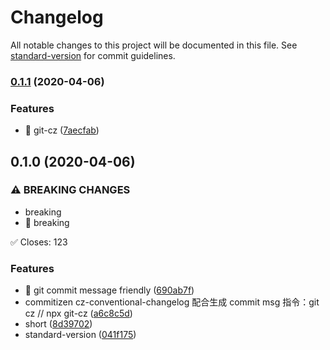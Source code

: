 # Changelog

All notable changes to this project will be documented in this file. See [standard-version](https://github.com/conventional-changelog/standard-version) for commit guidelines.

### [0.1.1](https://github.com/Tracy-Chang/hexo/compare/v0.1.0...v0.1.1) (2020-04-06)


### Features

* 🎸 git-cz ([7aecfab](https://github.com/Tracy-Chang/hexo/commit/7aecfab7ee22219ee2ab9a5c79a36d96f94f5e88))

## 0.1.0 (2020-04-06)


### ⚠ BREAKING CHANGES

* breaking
* 🧨 breaking

✅ Closes: 123

### Features

* 🎸 git commit message friendly ([690ab7f](https://github.com/Tracy-Chang/hexo/commit/690ab7f050bc245117eac57db1ee9925cab07f17))
* commitizen cz-conventional-changelog 配合生成 commit msg 指令：git cz // npx git-cz ([a6c8c5d](https://github.com/Tracy-Chang/hexo/commit/a6c8c5db60cc12d0dd780e8a2da3322bb4f60902))
* short ([8d39702](https://github.com/Tracy-Chang/hexo/commit/8d397026f9121d05ef7d77d0af41a720b303b539))
* standard-version ([041f175](https://github.com/Tracy-Chang/hexo/commit/041f175f936a65bac2bdf2194a60abcfbf34a521))
